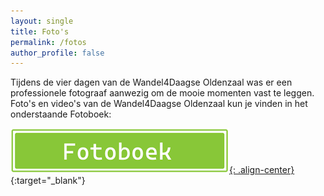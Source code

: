 ```yaml
---
layout: single
title: Foto's
permalink: /fotos
author_profile: false
---
```


Tijdens de vier dagen van de Wandel4Daagse Oldenzaal was er een professionele fotograaf aanwezig om de mooie momenten vast te leggen. Foto's en video's van de Wandel4Daagse Oldenzaal kun je vinden in het onderstaande Fotoboek:    
 
[![Fotoboek openen](/assets/images/Fotoboek.png){: .align-center}](https://1drv.ms/f/s!Ai7lIbtzabc-jTtMEaxlZDwbS8yU?e=g821Pq){:target="_blank"} 